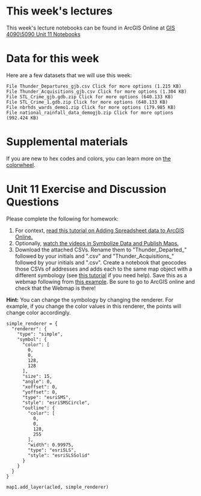 # This week's lectures
This week's lecture notebooks can be found in 
ArcGIS Online at [GIS 4090\5090 Unit 11 Notebooks](https://slustl.maps.arcgis.com/home/group.html?id=b3d8431a10c64970b43e4ff59dd083d6#overview)

# Data for this week
Here are a few datasets that we will use this week:

    File Thunder_Departures_gjb.csv Click for more options (1.215 KB)
    File Thunder_Acquisitions_gjb.csv Click for more options (1.304 KB)
    File STL_Crime_gjb.gdb.zip Click for more options (640.133 KB)
    File STL_Crime_1.gdb.zip Click for more options (640.133 KB)
    File nbrhds_wards_demo1.zip Click for more options (179.985 KB)
    File national_rainfall_data_demogjb.zip Click for more options (992.424 KB) 
    
# Supplemental materials
If you are new to hex codes and colors, you can learn more on [the colorwheel](https://www.colorspire.com/rgb-color-wheel/).

# Unit 11 Exercise and Discussion Questions
Please complete the following for homework:
1. For context, [read this tutorial on Adding Spreadsheet data to ArcGIS Online.](https://www.esri.com/arcgis-blog/products/arcgis-online/data-management/add-spreadsheet-data-to-arcgis-online/)
2. Optionally, [watch the videos in Symbolize Data and Publish Maps.](https://learn.arcgis.com/en/paths/symbolize-data-and-publish-maps/)
3. Download the attached CSVs. Rename them to "Thunder_Departed_" followed by 
your initials and ".csv" and "Thunder_Acquisitions_" followed by your initials 
and ".csv". Create a notebook that geocodes those CSVs of addresses and adds 
each to the same map object with a different symbology 
(see [this tutorial](https://developers.arcgis.com/python/sample-notebooks/publishing-sd-shapefiles-and-csv/#Publish-a-CSV-file-and-move-it-into-a-folder) 
if you need help). Save this as a webmap following from [this 
example](https://developers.arcgis.com/python/guide/working-with-web-maps-and-web-scenes/#Saving-or-Updating-a-web-map). 
Be sure to go to ArcGIS online and check that the Webmap is there!

**Hint:** You can change the symbology by changing the renderer. 
For example, if you change the color values in this renderer, the points will 
change color accordingly.
    
    simple_renderer = {
      "renderer": {
        "type": "simple",
        "symbol": {
          "color": [
            0,
            0,
            128,
            128
          ],
          "size": 15,
          "angle": 0,
          "xoffset": 0,
          "yoffset": 0,
          "type": "esriSMS",
          "style": "esriSMSCircle",
          "outline": {
            "color": [
              0,
              0,
              128,
              255
            ],
            "width": 0.99975,
            "type": "esriSLS",
            "style": "esriSLSSolid"
          }
        }
      }
    }
    
    map1.add_layer(acled, simple_renderer)